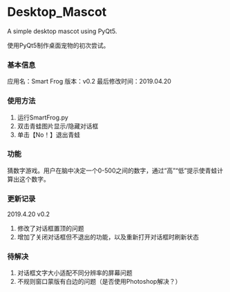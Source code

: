 # Desktop_Mascot

A simple desktop mascot using PyQt5.

使用PyQt5制作桌面宠物的初次尝试。


### 基本信息
应用名：Smart Frog
版本：v0.2
最后修改时间：2019.04.20

### 使用方法
1. 运行SmartFrog.py
2. 双击青蛙图片显示/隐藏对话框
3. 单击【No！】退出青蛙


### 功能
猜数字游戏。用户在脑中决定一个0-500之间的数字，通过“高”“低”提示使青蛙计算出这个数字。


### 更新记录
2019.4.20	 v0.2
1. 修改了对话框置顶的问题
2.  增加了关闭对话框但不退出的功能，以及重新打开对话框时刷新状态


### 待解决
1. 对话框文字大小适配不同分辨率的屏幕问题
2. 不规则窗口蒙版有白边的问题（是否使用Photoshop解决？）

